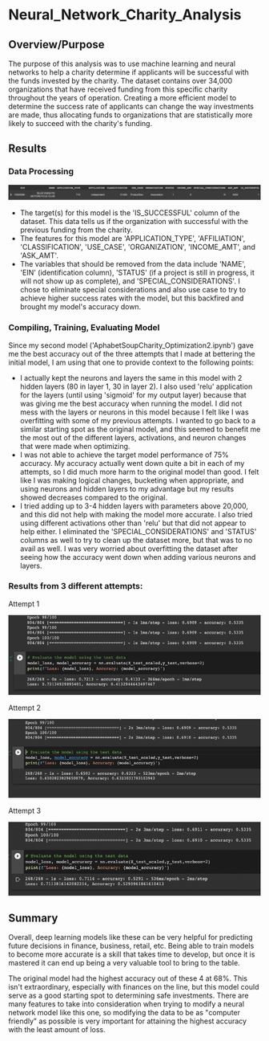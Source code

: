 # Neural_Network_Charity_Analysis

## Overview/Purpose
The purpose of this analysis was to use machine learning and neural networks to help a charity determine if applicants will be successful with the funds invested by the charity. The dataset contains over 34,000 organizations that have received funding from this specific charity throughout the years of operation. Creating a more efficient model to determine the success rate of applicants can change the way investments are made, thus allocating funds to organizations that are statistically more likely to succeed with the charity's funding.  

## Results

### Data Processing
  ![columns.png](images/columns.png)
  
  
  - The target(s) for this model is the 'IS_SUCCESSFUL' column of the dataset.  This data tells us if the organization with successful with the previous funding from the charity.  
  - The features for this model are 'APPLICATION_TYPE', 'AFFILIATION', 'CLASSIFICATION', 'USE_CASE', 'ORGANIZATION', 'INCOME_AMT', and 'ASK_AMT'. 
  - The variables that should be removed from the data include 'NAME', 'EIN' (identification column), 'STATUS' (if a project is still in progress, it will not show up as complete), and 'SPECIAL_CONSIDERATIONS'. I chose to eliminate special considerations and also use case to try to achieve higher success rates with the model, but this backfired and brought my model's accuracy down. 

### Compiling, Training, Evaluating Model
Since my second model ('AphabetSoupCharity_Optimization2.ipynb') gave me the best accuracy out of the three attempts that I made at bettering the initial model, I am using that one to provide context to the following points:
  - I actually kept the neurons and layers the same in this model with 2 hidden layers (80 in layer 1, 30 in layer 2).  I also used 'relu' application for the layers (until using 'sigmoid' for my output layer) because that was giving me the best accuracy when running the model.  I did not mess with the layers or neurons in this model because I felt like I was overfitting with some of my previous attempts.  I wanted to go back to a similar starting spot as the original model, and this seemed to benefit me the most out of the different layers, activations, and neuron changes that were made when optimizing.
  - I was not able to achieve the target model performance of 75% accuracy.  My accuracy actually went down quite a bit in each of my attempts, so I did much more harm to the original model than good.  I felt like I was making logical changes, bucketing when appropriate, and using neurons and hidden layers to my advantage but my results showed decreases compared to the original. 
  - I tried adding up to 3-4 hidden layers with parameters above 20,000, and this did not help with making the model more accurate.  I also tried using different activations other than 'relu' but that did not appear to help either.  I eliminated the 'SPECIAL_CONSIDERATIONS' and 'STATUS' columns as well to try to clean up the dataset more, but that was to no avail as well.  I was very worried about overfitting the dataset after seeing how the accuracy went down when adding various neurons and layers.  

### Results from 3 different attempts:

Attempt 1

![Attempt1.png](images/Attempt1.png)


Attempt 2

![Attempt2.png](images/Attempt2.png)


Attempt 3

![Attempt3.png](images/Attempt3.png)



## Summary

Overall, deep learning models like these can be very helpful for predicting future decisions in finance, business, retail, etc. Being able to train models to become more accurate is a skill that takes time to develop, but once it is mastered it can end up being a very valuable tool to bring to the table.  

The original model had the highest accuracy out of these 4 at 68%. This isn't extraordinary, especially with finances on the line, but this model could serve as a good starting spot to determining safe investments.  There are many features to take into consideration when trying to modify a neural network model like this one, so modifying the data to be as "computer friendly" as possible is very important for attaining the highest accuracy with the least amount of loss.  
